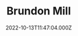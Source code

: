 ---
date: 2022-10-13T11:47:04.000Z
title: Brundon Mill
latitude: 52.04660363060695
longitude: 0.7193230293667174
category: checkin
---